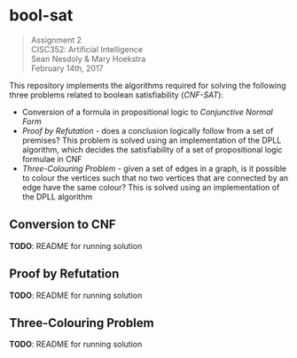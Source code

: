 # bool-sat

>Assignment 2  
>CISC352: Artificial Intelligence  
>Sean Nesdoly & Mary Hoekstra  
>February 14th, 2017

This repository implements the algorithms required for solving the following three problems related to boolean satisfiability (*CNF-SAT*):
- Conversion of a formula in propositional logic to *Conjunctive Normal Form*
- *Proof by Refutation* - does a conclusion logically follow from a set of premises? This problem is solved using an implementation of the DPLL algorithm, which decides the satisfiability of a set of propositional logic formulae in CNF
- *Three-Colouring Problem* - given a set of edges in a graph, is it possible to colour the vertices such that no two vertices that are connected by an edge have the same colour? This is solved using an implementation of the DPLL algorithm

## Conversion to CNF
**TODO**: README for running solution

## Proof by Refutation
**TODO**: README for running solution

## Three-Colouring Problem
**TODO**: README for running solution
